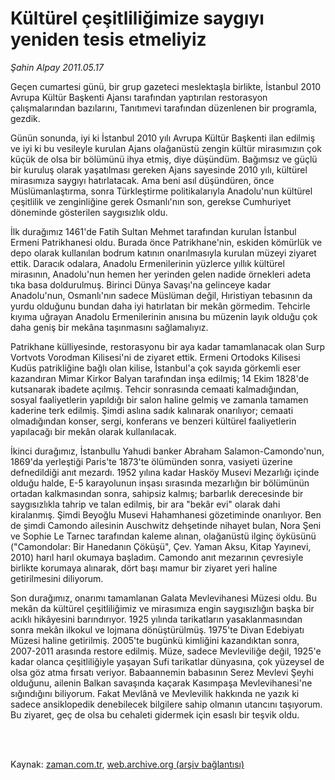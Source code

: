 # Kültürel çeşitliliğimize saygıyı yeniden tesis etmeliyiz

*Şahin Alpay 2011.05.17*

<td class="columnist-detail">
<p>Geçen cumartesi günü, bir grup gazeteci meslektaşla birlikte, İstanbul 2010 Avrupa Kültür Başkenti Ajansı tarafından yaptırılan restorasyon çalışmalarından bazılarını, Tanıtımevi tarafından düzenlenen bir programla, gezdik.</p>
<p>
<div id="haberMetinDiv">
<p>Günün sonunda, iyi ki İstanbul 2010 yılı Avrupa Kültür Başkenti ilan edilmiş ve iyi ki bu vesileyle kurulan Ajans olağanüstü zengin kültür mirasımızın çok küçük de olsa bir bölümünü ihya etmiş, diye düşündüm. Bağımsız ve güçlü bir kuruluş olarak yaşatılması gereken Ajans sayesinde 2010 yılı, kültürel mirasımıza saygıyı hatırlatacak. Ama beni asıl düşündüren, önce Müslümanlaştırma, sonra Türkleştirme politikalarıyla Anadolu'nun kültürel çeşitlilik ve zenginliğine gerek Osmanlı'nın son, gerekse Cumhuriyet döneminde gösterilen saygısızlık oldu.
<p>İlk durağımız 1461'de Fatih Sultan Mehmet tarafından kurulan İstanbul Ermeni Patrikhanesi oldu. Burada önce Patrikhane'nin, eskiden kömürlük ve depo olarak kullanılan bodrum katının onarılmasıyla kurulan müzeyi ziyaret ettik. Daracık odalara, Anadolu Ermenilerinin yüzlerce yıllık kültürel mirasının, Anadolu'nun hemen her yerinden gelen nadide örnekleri adeta tıka basa doldurulmuş. Birinci Dünya Savaşı'na gelinceye kadar Anadolu'nun, Osmanlı'nın sadece Müslüman değil, Hıristiyan tebasının da yurdu olduğunu bundan daha iyi hatırlatan bir mekân görmedim. Tehcirle kıyıma uğrayan Anadolu Ermenilerinin anısına bu müzenin layık olduğu çok daha geniş bir mekâna taşınmasını sağlamalıyız.
<p>Patrikhane külliyesinde, restorasyonu bir aya kadar tamamlanacak olan Surp Vortvots Vorodman Kilisesi'ni de ziyaret ettik. Ermeni Ortodoks Kilisesi Kudüs patrikliğine bağlı olan kilise, İstanbul'a çok sayıda görkemli eser kazandıran Mimar Kirkor Balyan tarafından inşa edilmiş; 14 Ekim 1828'de kutsanarak ibadete açılmış. Tehcir sonrasında cemaati kalmadığından, sosyal faaliyetlerin yapıldığı bir salon haline gelmiş ve zamanla tamamen kaderine terk edilmiş. Şimdi aslına sadık kalınarak onarılıyor; cemaati olmadığından konser, sergi, konferans ve benzeri kültürel faaliyetlerin yapılacağı bir mekân olarak kullanılacak.
<p>İkinci durağımız, İstanbullu Yahudi banker Abraham Salamon-Camondo'nun, 1869'da yerleştiği Paris'te 1873'te ölümünden sonra, vasiyeti üzerine defnedildiği anıt mezardı. 1952 yılına kadar Hasköy Musevi Mezarlığı içinde olduğu halde, E-5 karayolunun inşası sırasında mezarlığın bir bölümünün ortadan kalkmasından sonra, sahipsiz kalmış; barbarlık derecesinde bir saygısızlıkla tahrip ve talan edilmiş, bir ara "bekâr evi" olarak dahi kiralanmış. Şimdi Beyoğlu Musevi Hahamhanesi gözetiminde onarılıyor. Ben de şimdi Camondo ailesinin Auschwitz dehşetinde nihayet bulan, Nora Şeni ve Sophie Le Tarnec tarafından kaleme alınan, olağanüstü ilginç öyküsünü ("Camondolar: Bir Hanedanın Çöküşü", Çev. Yaman Aksu, Kitap Yayınevi, 2010) harıl harıl okumaya başladım. Camondo anıt mezarının çevresiyle birlikte korumaya alınarak, dört başı mamur bir ziyaret yeri haline getirilmesini diliyorum.
<p>Son durağımız, onarımı tamamlanan Galata Mevlevihanesi Müzesi oldu. Bu mekân da kültürel çeşitliliğimiz ve mirasımıza engin saygısızlığın başka bir acıklı hikâyesini barındırıyor. 1925 yılında tarikatların yasaklanmasından sonra mekân ilkokul ve lojmana dönüştürülmüş. 1975'te Divan Edebiyatı Müzesi haline getirilmiş. 2005'te bugünkü kimliğini kazandıktan sonra, 2007-2011 arasında restore edilmiş. Müze, sadece Mevleviliğe değil, 1925'e kadar olanca çeşitliliğiyle yaşayan Sufi tarikatlar dünyasına, çok yüzeysel de olsa göz atma fırsatı veriyor. Babaannemin babasının Serez Mevlevi Şeyhi olduğunu, ailenin Balkan savaşında kaçarak Kasımpaşa Mevlevihanesi'ne sığındığını biliyorum. Fakat Mevlânâ ve Mevlevilik hakkında ne yazık ki sadece ansiklopedik denebilecek bilgilere sahip olmanın utancını taşıyorum. Bu ziyaret, geç de olsa bu cehaleti gidermek için esaslı bir teşvik oldu.</p></p></p></p></p></div>
</p>


<p><br>
		 </br></p></td>

Kaynak: [zaman.com.tr](http://zaman.com.tr/yazar.do?yazino=1135206), [web.archive.org (arşiv bağlantısı)](http://web.archive.org/web/20110726015141/http://www.zaman.com.tr:80/yazar.do?yazino=1135206)
